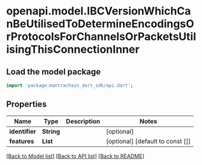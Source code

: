 # openapi.model.IBCVersionWhichCanBeUtilisedToDetermineEncodingsOrProtocolsForChannelsOrPacketsUtilisingThisConnectionInner

## Load the model package
```dart
import 'package:mantrachain_dart_sdk/api.dart';
```

## Properties
Name | Type | Description | Notes
------------ | ------------- | ------------- | -------------
**identifier** | **String** |  | [optional] 
**features** | **List<String>** |  | [optional] [default to const []]

[[Back to Model list]](../README.md#documentation-for-models) [[Back to API list]](../README.md#documentation-for-api-endpoints) [[Back to README]](../README.md)


